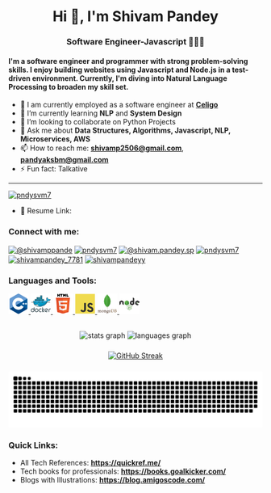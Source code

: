 <h1 align="center">Hi 👋, I'm Shivam Pandey</h1>
<h3 align="center">Software Engineer-Javascript 👨🏻‍💻</h3>


<h4> <b> I'm a software engineer and programmer with strong problem-solving skills. I enjoy building websites using Javascript and Node.js in a test-driven environment. Currently, I'm diving into Natural Language Processing to broaden my skill set. </b> </h4>


- 🔭 I am currently employed as a software engineer at <a href='https://www.celigo.com/'> **Celigo** </a>
- 🌱 I’m currently learning **NLP** and **System Design**
- 👯 I’m looking to collaborate on Python Projects
- 💬 Ask me about **Data Structures, Algorithms, Javascript, NLP, Microservices, AWS**
- 📫 How to reach me: **shivamp2506@gmail.com**, **pandyaksbm@gmail.com**
- ⚡ Fun fact: Talkative


------------




<p align="left"> <a href="https://github.com/ryo-ma/github-profile-trophy"><img src="https://github-profile-trophy.vercel.app/?username=pndysvm7" alt="pndysvm7" /></a> </p>




- 📄 Resume Link: 






<h3 align="left">Connect with me:</h3>


<p align="left">
<a href="https://twitter.com/@shivamppande" target="blank"><img align="center" src="https://raw.githubusercontent.com/rahuldkjain/github-profile-readme-generator/master/src/images/icons/Social/twitter.svg" alt="@shivamppande" height="30" width="40" /></a> <a href="https://linkedin.com/in/pndysvm7" target="blank"><img align="center" src="https://raw.githubusercontent.com/rahuldkjain/github-profile-readme-generator/master/src/images/icons/Social/linked-in-alt.svg" alt="pndysvm7" height="30" width="40" /></a> <a href="https://instagram.com/shivam.pandey.sp" target="blank"><img align="center" src="https://raw.githubusercontent.com/rahuldkjain/github-profile-readme-generator/master/src/images/icons/Social/instagram.svg" alt="@shivam.pandey.sp" height="30" width="40" /></a> <a href="https://www.hackerrank.com/profile/pndysvm7" target="blank"><img align="center" src="https://d3sxshmncs10te.cloudfront.net/icon/free/svg/2944922.svg?token=eyJhbGciOiJoczI1NiIsImtpZCI6ImRlZmF1bHQifQ__.eyJpc3MiOiJkM3N4c2htbmNzMTB0ZS5jbG91ZGZyb250Lm5ldCIsImV4cCI6MTcwOTIyMDYyMSwicSI6bnVsbCwiaWF0IjoxNzA4OTYxNDIxfQ__.f2ca0653af286ca92e29c075499797ccea4e216e54296714af6167622cb960b5" alt="pndysvm7" height="30" width="40" /></a> <a href="https://leetcode.com/shivampandey_7781/" target="blank"><img align="center" src="https://raw.githubusercontent.com/rahuldkjain/github-profile-readme-generator/master/src/images/icons/Social/leet-code.svg" alt="shivampandey_7781" height="30" width="40" /></a>  <a href="https://auth.geeksforgeeks.org/user/shivampandeyy" target="blank"><img align="center" src="https://raw.githubusercontent.com/rahuldkjain/github-profile-readme-generator/master/src/images/icons/Social/geeks-for-geeks.svg" alt="shivampandeyy" height="30" width="40" /></a> <br>
</p>



<h3 align="left">Languages and Tools: <br></h3>


<p align="left">
    <a href="https://www.w3schools.com/cpp/" target="_blank" rel="noreferrer"> <img src="https://raw.githubusercontent.com/devicons/devicon/master/icons/cplusplus/cplusplus-original.svg" alt="cplusplus" width="40" height="40"/> </a>  <a href="https://www.docker.com/" target="_blank" rel="noreferrer"> <img src="https://raw.githubusercontent.com/devicons/devicon/master/icons/docker/docker-original-wordmark.svg" alt="docker" width="40" height="40"/> </a><a href="https://www.w3.org/html/" target="_blank" rel="noreferrer"> <img src="https://raw.githubusercontent.com/devicons/devicon/master/icons/html5/html5-original-wordmark.svg" alt="html5" width="40" height="40"/> </a> <a href="https://developer.mozilla.org/en-US/docs/Web/JavaScript" target="_blank" rel="noreferrer"> <img src="https://raw.githubusercontent.com/devicons/devicon/master/icons/javascript/javascript-original.svg" alt="javascript" width="40" height="40"/> </a>   <a href="https://www.mongodb.com/" target="_blank" rel="noreferrer"> <img src="https://raw.githubusercontent.com/devicons/devicon/master/icons/mongodb/mongodb-original-wordmark.svg" alt="mongodb" width="40" height="40"/> </a>  <a href="https://nodejs.org" target="_blank" rel="noreferrer"> <img src="https://raw.githubusercontent.com/devicons/devicon/master/icons/nodejs/nodejs-original-wordmark.svg" alt="nodejs" width="40" height="40"/> </a>  </p>

<br>
<div align="center">
  <img src="https://github-readme-stats.vercel.app/api?username=pndysvm7&hide_title=false&hide_rank=false&show_icons=true&include_all_commits=true&count_private=true&disable_animations=false&theme=dracula&locale=en&hide_border=false&order=1" height="150" alt="stats graph"  />
  <img src="https://github-readme-stats.vercel.app/api/top-langs?username=pndysvm7&locale=en&hide_title=false&layout=compact&card_width=320&langs_count=5&theme=dracula&hide_border=false&order=2" height="150" alt="languages graph"  />
</div>

###


###

###

<div align="center">
  <a href="https://git.io/streak-stats"><img src="https://streak-stats.demolab.com?user=pndysvm7&theme=dark&hide_border=true" alt="GitHub Streak" /></a>
</div>





###

###


<div align="center">
 <img src="https://raw.githubusercontent.com/pndysvm7/pndysvm7/output/snake.svg" alt="Snake animation" />
</div>

###








<h3 align="left"> Quick Links: </h3>

- All Tech References: **https://quickref.me/**
- Tech books for professionals: **https://books.goalkicker.com/**
- Blogs with Illustrations: **https://blog.amigoscode.com/**


